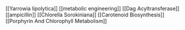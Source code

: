 [[Yarrowia lipolytica]]
[[metabolic engineering]]
[[Dag Acyltransferase]]
[[ampicillin]]
[[Chlorella Sorokiniana]]
[[Carotenoid Biosynthesis]]
[[Porphyrin And Chlorophyll Metabolism]]
